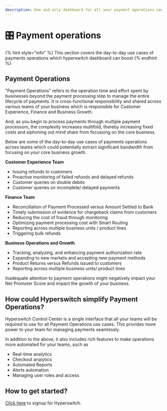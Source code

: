 ```yaml
---
description: One and only dashboard for all your payment operations needs!
---
```


# 🎛 Payment operations

{% hint style="info" %}
This section covers the day-to-day use cases of payments operations which hyperswitch dashboard can boost
{% endhint %}

## Payment Operations

"Payment Operations" refers to the operation time and effort spent by businesses beyond the payment processing step to manage the entire lifecycle of payments. It is cross-functional responsibility and shared across various teams of your business which is responsible for Customer Experience, Finance and Business Growth.

And, as you begin to process payments through multiple payment processors, the complexity increases multifold, thereby increasing fixed costs and siphoning out mind share from focussing on the core business.

Below are some of the day-to-day use cases of payments operations across teams which could potentially extract significant bandwidth from focusing on your core business growth.

**Customer Experience Team**

* Issuing refunds to customers
* Proactive monitoring of failed refunds and delayed refunds
* Customer queries on double debits
* Customer queries on incomplete/ delayed payments

**Finance Team**

* Reconciliation of Payment Processed versus Amount Settled to Bank
* Timely submission of evidence for chargeback claims from customers
* Reducing the cost of fraud through monitoring
* Optimizing payment processing cost with Smart Routing
* Reporting across multiple business units / product lines
* Triggering bulk refunds

**Business Operations and Growth**

* Tracking, analyzing, and enhancing payment authorization rate
* Expanding to new markets and accepting new payment methods
* Product Returns versus Refunds issued to customers
* Reporting across multiple business units/ product lines

Inadequate attention to payment operations might negatively impact your Net Promoter Score and impact the growth of your business.

## How could Hyperswitch simplify Payment Operations?

Hyperswitch Control Center is a single interface that all your teams will be required to use for all Payment Operations use cases. This provides more power to your team for managing payments seamlessly.

In addition to the above, it also includes rich features to make operations more automated for your teams, such as

* Real-time analytics
* Checkout analytics
* Automated Reports
* Alerts automation
* Managing user roles and access

## How to get started?

[Click here](https://app.hyperswitch.io/register) to signup for Hyperswitch.
